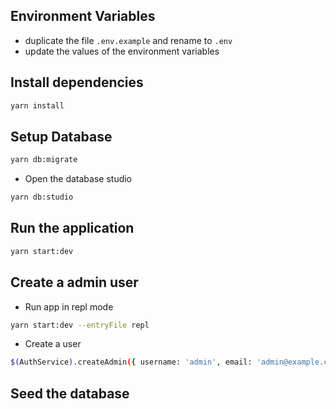 ## Environment Variables

- duplicate the file `.env.example` and rename to `.env`
- update the values of the environment variables

## Install dependencies

```bash
yarn install
```

## Setup Database

```bash
yarn db:migrate
```

- Open the database studio

```bash
yarn db:studio
```

## Run the application

```bash
yarn start:dev
```

## Create a admin user

- Run app in repl mode

```bash
yarn start:dev --entryFile repl
```

- Create a user

```bash
$(AuthService).createAdmin({ username: 'admin', email: 'admin@example.com', password: 'password123' })
```

## Seed the database
